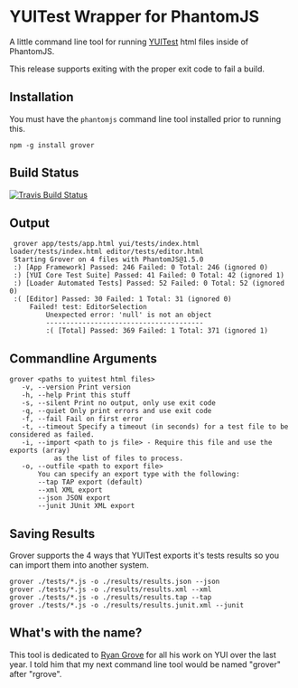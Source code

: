 YUITest Wrapper for PhantomJS
=============================

A little command line tool for running [YUITest](http://yuilibrary..com/yuitest) html
files inside of PhantomJS.

This release supports exiting with the proper exit code to fail a build.

Installation
------------

You must have the `phantomjs` command line tool installed prior to running this.

    npm -g install grover

Build Status
------------

[![Travis Build Status](https://secure.travis-ci.org/davglass/grover.png?branch=master)](http://travis-ci.org/davglass/grover)

Output
------

     grover app/tests/app.html yui/tests/index.html loader/tests/index.html editor/tests/editor.html
     Starting Grover on 4 files with PhantomJS@1.5.0
     :) [App Framework] Passed: 246 Failed: 0 Total: 246 (ignored 0)
     :) [YUI Core Test Suite] Passed: 41 Failed: 0 Total: 42 (ignored 1)
     :) [Loader Automated Tests] Passed: 52 Failed: 0 Total: 52 (ignored 0)
     :( [Editor] Passed: 30 Failed: 1 Total: 31 (ignored 0)
         Failed! test: EditorSelection
             Unexpected error: 'null' is not an object
             ---------------------------------------
             :( [Total] Passed: 369 Failed: 1 Total: 371 (ignored 1)


Commandline Arguments
---------------------

    grover <paths to yuitest html files>
       -v, --version Print version
       -h, --help Print this stuff
       -s, --silent Print no output, only use exit code
       -q, --quiet Only print errors and use exit code
       -f, --fail Fail on first error
       -t, --timeout Specify a timeout (in seconds) for a test file to be considered as failed.
       -i, --import <path to js file> - Require this file and use the exports (array)
               as the list of files to process.
       -o, --outfile <path to export file>
           You can specify an export type with the following:
           --tap TAP export (default)
           --xml XML export
           --json JSON export
           --junit JUnit XML export


Saving Results
--------------

Grover supports the 4 ways that YUITest exports it's tests results so you can import them
into another system.

    grover ./tests/*.js -o ./results/results.json --json
    grover ./tests/*.js -o ./results/results.xml --xml
    grover ./tests/*.js -o ./results/results.tap --tap
    grover ./tests/*.js -o ./results/results.junit.xml --junit



What's with the name?
---------------------

This tool is dedicated to [Ryan Grove](https://github.com/rgrove) for all his work on YUI over the last year.
I told him that my next command line tool would be named "grover" after "rgrove".

